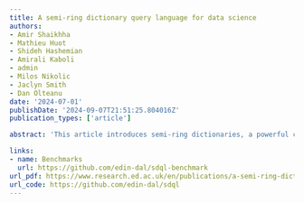 ```yaml
---
title: A semi-ring dictionary query language for data science
authors:
- Amir Shaikhha
- Mathieu Huot
- Shideh Hashemian
- Amirali Kaboli
- admin
- Milos Nikolic
- Jaclyn Smith
- Dan Olteanu
date: '2024-07-01'
publishDate: '2024-09-07T21:51:25.804016Z'
publication_types: ['article']

abstract: 'This article introduces semi-ring dictionaries, a powerful class of compositional and purely functional collections that subsume other collection types such as sets, multisets, arrays, vectors, and matrices. We developed SDQL (Semi-ring Dictionary Query Language), a statically typed language that can express relational algebra with aggregations, linear algebra, and functional collections over data such as relations and matrices using semi-ring dictionaries. Furthermore, thanks to the algebraic structure underlying these dictionaries, SDQL unifies a wide range of optimizations commonly used in databases (DB) and linear algebra (LA). As a result, SDQL enables efficient processing of hybrid DB and LA workloads, by putting together optimizations that are otherwise confined to either DB systems or LA frameworks. We show experimentally that a handful of DB and LA workloads can take advantage of the SDQL language and optimizations. SDQL can compete with or outperform a host of systems that are state of the art in their own domain: in-memory DB system DuckDB for (flat, non-nested) relational data using both traditional query operators and worst-case optimal joins; SciPy for LA workloads; sparse tensor compiler TACO; the Trance nested relational engine; and the in-DB ML engines LMFAO and Morpheus for hybrid DB/LA workloads over relational data.'

links:
- name: Benchmarks
  url: https://github.com/edin-dal/sdql-benchmark
url_pdf: https://www.research.ed.ac.uk/en/publications/a-semi-ring-dictionary-query-language-for-data-science
url_code: https://github.com/edin-dal/sdql
---
```


